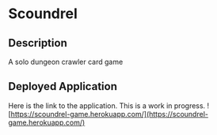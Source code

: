 # Scoundrel

## Description

A solo dungeon crawler card game

## Deployed Application

Here is the link to the application. This is a work in progress.
![https://scoundrel-game.herokuapp.com/](https://scoundrel-game.herokuapp.com/)

